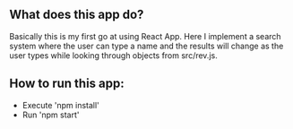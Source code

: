 ## What does this app do?
Basically this is my first go at using React App. 
Here I implement a search system where the user can type a name and the results 
will change as the user types while looking through objects from src/rev.js.

## How to run this app:
+ Execute 'npm install'
+ Run 'npm start'